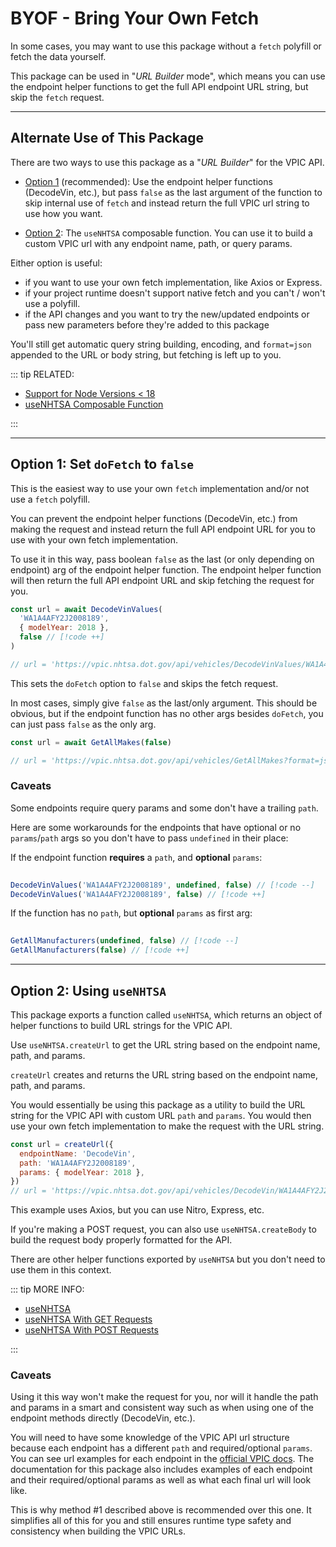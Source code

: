 # BYOF - Bring Your Own Fetch

In some cases, you may want to use this package without a `fetch` polyfill or fetch the data
yourself.

This package can be used in "_URL Builder_ mode", which means you can use the endpoint helper
functions to get the full API endpoint URL string, but skip the `fetch` request.

---

## Alternate Use of This Package

There are two ways to use this package as a "_URL Builder_" for the VPIC API.

- [Option 1](#option-1-set-dofetch-to-false) (recommended):
  Use the endpoint helper functions (DecodeVin, etc.), but pass `false` as the last
  argument of the function to skip internal use of `fetch` and instead return the full VPIC url
  string to use how you want.

- [Option 2](#option-2-using-usenhtsa):
  The `useNHTSA` composable function. You can use it to build a custom VPIC url with any endpoint name,
  path, or query params.

Either option is useful:

- if you want to use your own fetch implementation, like Axios or Express.
- if your project runtime doesn't support native fetch and you can't / won't use a polyfill.
- if the API changes and you want to try the new/updated endpoints or pass new parameters before
  they're added to this package

You'll still get automatic query string building, encoding, and `format=json` appended to the URL or
body string, but fetching is left up to you.

::: tip RELATED:

- [Support for Node Versions < 18](../guide/native-fetch)
- [useNHTSA Composable Function](../utils/use-nhtsa)

:::

---

## Option 1: Set `doFetch` to `false`

This is the easiest way to use your own `fetch` implementation and/or not use a `fetch` polyfill.

You can prevent the endpoint helper functions (DecodeVin, etc.) from making the request and instead
return the full API endpoint URL for you to use with your own fetch implementation.

To use it in this way, pass boolean `false` as the last (or only depending on endpoint) arg of the
endpoint helper function. The endpoint helper function will then return the full API endpoint URL
and skip fetching the request for you.

```javascript
const url = await DecodeVinValues(
  'WA1A4AFY2J2008189',
  { modelYear: 2018 },
  false // [!code ++]
)

// url = 'https://vpic.nhtsa.dot.gov/api/vehicles/DecodeVinValues/WA1A4AFY2J2008189?modelYear=2018&format=json'
```

This sets the `doFetch` option to `false` and skips the fetch request.

In most cases, simply give `false` as the last/only argument. This should be obvious,
but if the endpoint function has no other args besides `doFetch`, you can just pass `false` as the
only arg.

```javascript
const url = await GetAllMakes(false)

// url = 'https://vpic.nhtsa.dot.gov/api/vehicles/GetAllMakes?format=json'
```

### Caveats

Some endpoints require query params and some don't have a trailing `path`.

Here are some workarounds for the endpoints that have optional or no `params`/`path` args so you
don't have to pass `undefined` in their place:

If the endpoint function **requires** a `path`, and **optional** `params`:

```javascript
ㅤ
DecodeVinValues('WA1A4AFY2J2008189', undefined, false) // [!code --]
DecodeVinValues('WA1A4AFY2J2008189', false) // [!code ++]
```

If the function has no `path`, but **optional** `params` as first arg:

```javascript
ㅤ
GetAllManufacturers(undefined, false) // [!code --]
GetAllManufacturers(false) // [!code ++]
```

---

## Option 2: Using `useNHTSA`

This package exports a function called `useNHTSA`, which returns an object of helper functions to
build URL strings for the VPIC API.

Use `useNHTSA.createUrl` to get the URL string based on the endpoint name, path, and params.

`createUrl` creates and returns the URL string based on the endpoint name, path, and params.

You would essentially be using this package as a utility to build the URL string for the VPIC API
with custom URL `path` and `params`. You would then use your own fetch implementation to make the
request with the URL string.

```javascript
const url = createUrl({
  endpointName: 'DecodeVin',
  path: 'WA1A4AFY2J2008189',
  params: { modelYear: 2018 },
})
// url = 'https://vpic.nhtsa.dot.gov/api/vehicles/DecodeVin/WA1A4AFY2J2008189?modelYear=2018&format=json'
```

This example uses Axios, but you can use Nitro, Express, etc.

If you're making a POST request, you can also use `useNHTSA.createBody` to build the request body
properly formatted for the API.

There are other helper functions exported by `useNHTSA` but you don't need to use them in this
context.

::: tip MORE INFO:

- [useNHTSA](../utils/use-nhtsa)
- [useNHTSA With GET Requests](../utils/use-nhtsa#get-endpoints)
- [useNHTSA With POST Requests](../utils/use-nhtsa#post-endpoints)

:::

### Caveats

Using it this way won't make the request for you, nor will it handle the path and params in a smart
and consistent way such as when using one of the endpoint methods directly (DecodeVin, etc.).

You will need to have some knowledge of the VPIC API url structure because each endpoint has a
different `path` and required/optional `params`. You can see url examples for each endpoint in the
[official VPIC docs](https://vpic.nhtsa.dot.gov/api/). The documentation for this package also
includes examples of each endpoint and their required/optional params as well as what each final
url will look like.

This is why method #1 described above is recommended over this one. It simplifies all of this for
you and still ensures runtime type safety and consistency when building the VPIC URLs.
